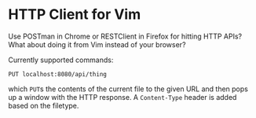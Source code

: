 HTTP Client for Vim
===============

Use POSTman in Chrome or RESTClient in Firefox for hitting HTTP APIs? What about
doing it from Vim instead of your browser?

Currently supported commands:

    PUT localhost:8080/api/thing

which `PUT`s the contents of the current file to the given URL and then pops up
a window with the HTTP response. A `Content-Type` header is added based on the
filetype.
